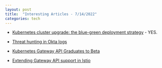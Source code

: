 ```yaml
---
layout: post
title:  "Interesting Articles - 7/14/2022"
categories: tech
---
```

* [Kubernetes cluster upgrade: the blue-green deployment strategy](https://aws.amazon.com/blogs/containers/kubernetes-cluster-upgrade-the-blue-green-deployment-strategy/) - YES.

* [Threat hunting in Okta logs](https://medium.com/threatpunter/okta-threat-hunting-tips-62dc0013d526)

* [Kubernetes Gateway API Graduates to Beta](https://kubernetes.io/blog/2022/07/13/gateway-api-graduates-to-beta/)

* [Extending Gateway API support in Istio](https://istio.io/latest/blog/2022/gateway-api-beta/)
